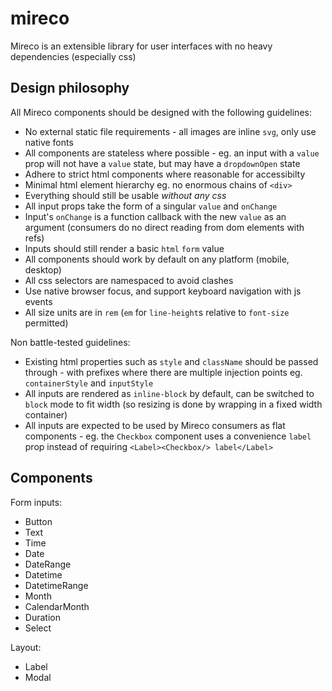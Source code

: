 # mireco

Mireco is an extensible library for user interfaces with no heavy dependencies (especially css)

## Design philosophy

All Mireco components should be designed with the following guidelines:

- No external static file requirements - all images are inline `svg`, only use native fonts
- All components are stateless where possible - eg. an input with a `value` prop will not have a
  `value` state, but may have a `dropdownOpen` state
- Adhere to strict html components where reasonable for accessibilty
- Minimal html element hierarchy eg. no enormous chains of `<div>`
- Everything should still be usable _without any css_
- All input props take the form of a singular `value` and `onChange`
- Input's `onChange` is a function callback with the new `value` as an argument (consumers do no
  direct reading from dom elements with refs)
- Inputs should still render a basic `html` `form` value
- All components should work by default on any platform (mobile, desktop)
- All css selectors are namespaced to avoid clashes
- Use native browser focus, and support keyboard navigation with js events
- All size units are in `rem` (`em` for `line-height`s relative to `font-size` permitted)

Non battle-tested guidelines:

- Existing html properties such as `style` and `className` should be passed through - with prefixes
  where there are multiple injection points eg. `containerStyle` and `inputStyle`
- All inputs are rendered as `inline-block` by default, can be switched to `block` mode to fit
  width (so resizing is done by wrapping in a fixed width container)
- All inputs are expected to be used by Mireco consumers as flat components - eg. the `Checkbox`
  component uses a convenience `label` prop instead of requiring `<Label><Checkbox/> label</Label>`

## Components

Form inputs:

- Button
- Text
- Time
- Date
- DateRange
- Datetime
- DatetimeRange
- Month
- CalendarMonth
- Duration
- Select

Layout:

- Label
- Modal
